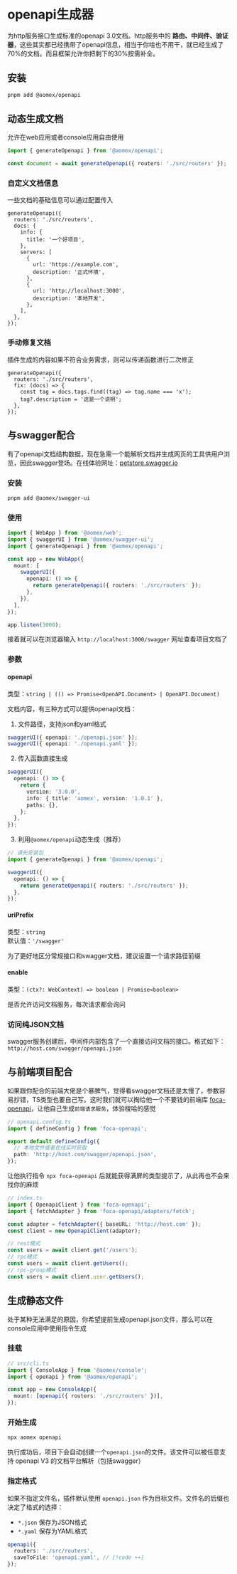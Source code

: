 # openapi生成器

为http服务接口生成标准的openapi 3.0文档。http服务中的 **路由、中间件、验证器**，这些其实都已经携带了openapi信息，相当于你啥也不用干，就已经生成了70%的文档。而且框架允许你把剩下的30%按需补全。

## 安装

```bash
pnpm add @aomex/openapi
```

## 动态生成文档

允许在web应用或者console应用自由使用

```typescript
import { generateOpenapi } from '@aomex/openapi';

const document = await generateOpenapi({ routers: './src/routers' });
```

### 自定义文档信息

一些文档的基础信息可以通过配置传入

```typescript{3}
generateOpenapi({
  routers: './src/routers',
  docs: {
    info: {
      title: '一个好项目',
    },
    servers: [
      {
        url: 'https://example.com',
        description: '正式环境',
      },
      {
        url: 'http://localhost:3000',
        description: '本地开发',
      },
    ],
  },
});
```

### 手动修复文档

插件生成的内容如果不符合业务需求，则可以传递函数进行二次修正

```typescript{3}
generateOpenapi({
  routers: './src/routers',
  fix: (docs) => {
    const tag = docs.tags.find((tag) => tag.name === 'x');
    tag?.description = '这是一个说明';
  },
});
```

## 与swagger配合

有了openapi文档结构数据，现在急需一个能解析文档并生成网页的工具供用户浏览，因此swagger登场。在线体验网址：[petstore.swagger.io](https://petstore.swagger.io/)

### 安装

```bash
pnpm add @aomex/swagger-ui
```

### 使用

```typescript
import { WebApp } from '@aomex/web';
import { swaggerUI } from '@aomex/swagger-ui';
import { generateOpenapi } from '@aomex/openapi';

const app = new WebApp({
  mount: [
    swaggerUI({
      openapi: () => {
        return generateOpenapi({ routers: './src/routers' });
      },
    }),
  ],
});

app.listen(3000);
```

接着就可以在浏览器输入 `http://localhost:3000/swagger` 网址查看项目文档了

### 参数

#### openapi

类型：`string | (() => Promise<OpenAPI.Document> | OpenAPI.Document)`

文档内容，有三种方式可以提供openapi文档：

1. 文件路径，支持json和yaml格式

```typescript
swaggerUI({ openapi: './openapi.json' });
swaggerUI({ openapi: './openapi.yaml' });
```

2. 传入函数直接生成

```typescript
swaggerUI({
  openapi: () => {
    return {
      version: '3.0.0',
      info: { title: 'aomex', version: '1.0.1' },
      paths: {},
    };
  },
});
```

3. 利用`@aomex/openapi`动态生成（推荐）

```typescript
// 请先安装包
import { generateOpenapi } from '@aomex/openapi';

swaggerUI({
  openapi: () => {
    return generateOpenapi({ routers: './src/routers' });
  },
});
```

#### uriPrefix

类型：`string`<br>
默认值：`'/swagger'`

为了更好地区分常规接口和swagger文档，建议设置一个请求路径前缀

#### enable

类型：`(ctx?: WebContext) => boolean | Promise<boolean>`

是否允许访问文档服务，每次请求都会询问

### 访问纯JSON文档

swagger服务创建后，中间件内部包含了一个直接访问文档的接口。格式如下：`http://host.com/swagger/openapi.json`

## 与前端项目配合

如果跟你配合的前端大佬是个暴脾气，觉得看swagger文档还是太慢了，参数容易抄错，TS类型也要自己写。这时我们就可以掏给他一个不要钱的前端库 [foca-openapi](https://github.com/foca-js/foca-openapi)，让他自己生成`前端请求服务`，体验梭哈的感觉

```typescript
// openapi.config.ts
import { defineConfig } from 'foca-openapi';

export default defineConfig({
  // 本地文件或者在线实时获取
  path: 'http://host.com/swagger/openapi.json',
});
```

让他执行指令 `npx foca-openapi` 后就能获得满屏的类型提示了，从此再也不会来找你的麻烦

```typescript
// index.ts
import { OpenapiClient } from 'foca-openapi';
import { fetchAdapter } from 'foca-openapi/adapters/fetch';

const adapter = fetchAdapter({ baseURL: 'http://host.com' });
const client = new OpenapiClient(adapter);

// rest模式
const users = await client.get('/users');
// rpc模式
const users = await client.getUsers();
// rpc-group模式
const users = await client.user.getUsers();
```

## 生成静态文件

处于某种无法满足的原因，你希望提前生成openapi.json文件，那么可以在console应用中使用指令生成

### 挂载

```typescript
// src/cli.ts
import { ConsoleApp } from '@aomex/console';
import { openapi } from '@aomex/openapi';

const app = new ConsoleApp({
  mount: [openapi({ routers: './src/routers' })],
});
```

### 开始生成

```bash
npx aomex openapi
```

执行成功后，项目下会自动创建一个`openapi.json`的文件。该文件可以被任意支持 openapi V3 的文档平台解析（包括swagger）

### 指定格式

如果不指定文件名，插件默认使用 `openapi.json` 作为目标文件。文件名的后缀也决定了格式的选择：

- `*.json` 保存为JSON格式
- `*.yaml` 保存为YAML格式

```typescript
openapi({
  routers: './src/routers',
  saveToFile: 'openapi.yaml', // [!code ++]
});
```
